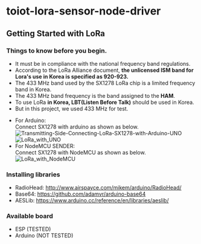 # toiot-lora-sensor-node-driver

## Getting Started with LoRa

### Things to know before you begin.   
* It must be in compliance with the national frequency band regulations.   
* According to the LoRa Alliance document, **the unlicensed ISM band for Lora's use in Korea is specified as 920-923.**   
* The 433 MHz band used by the SX1278 LoRa chip is a limited frequency band in Korea.   
* The 433 MHz band frequency is the band assigned to the **HAM**.   
* To use LoRa **in Korea, LBT(Listen Before Talk)** should be used in Korea.   
* But in this project, we used 433 MHz for test.   
   
- For Arduino:    
Connect SX1278 with arduino as shown as below.   
![Transmitting-Side-Connecting-LoRa-SX1278-with-Arduino-UNO](https://user-images.githubusercontent.com/49184890/104311794-12a0bf00-5519-11eb-8039-b8d42397c83b.png)
![LoRa_with_UNO](https://user-images.githubusercontent.com/49184890/104308980-cce1f780-5514-11eb-8256-a2de8c06e99f.PNG)   
- For NodeMCU SENDER:    
Connect SX1278 with NodeMCU as shown as below.   
![LoRa_with_NodeMCU](https://user-images.githubusercontent.com/49184890/104408324-2561d500-55a7-11eb-88b7-c84003821d7b.PNG)   

### Installing libraries
- RadioHead: http://www.airspayce.com/mikem/arduino/RadioHead/   
- Base64: https://github.com/adamvr/arduino-base64   
- AESLib: https://www.arduino.cc/reference/en/libraries/aeslib/

### Available board   
- ESP (TESTED)   
- Arduino (NOT TESTED)   
